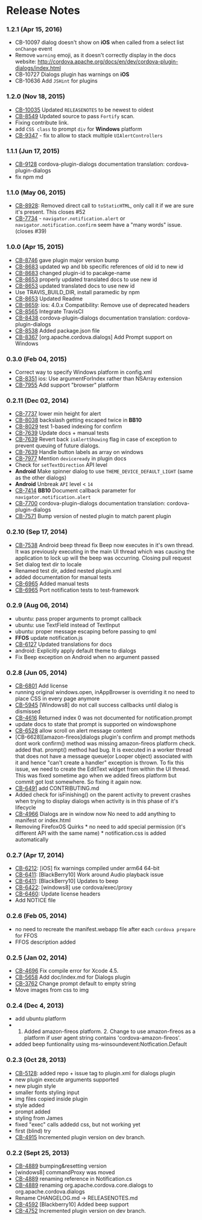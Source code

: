 <!--
#
# Licensed to the Apache Software Foundation (ASF) under one
# or more contributor license agreements.  See the NOTICE file
# distributed with this work for additional information
# regarding copyright ownership.  The ASF licenses this file
# to you under the Apache License, Version 2.0 (the
# "License"); you may not use this file except in compliance
# with the License.  You may obtain a copy of the License at
# 
# http://www.apache.org/licenses/LICENSE-2.0
# 
# Unless required by applicable law or agreed to in writing,
# software distributed under the License is distributed on an
# "AS IS" BASIS, WITHOUT WARRANTIES OR CONDITIONS OF ANY
#  KIND, either express or implied.  See the License for the
# specific language governing permissions and limitations
# under the License.
#
-->
# Release Notes

### 1.2.1 (Apr 15, 2016)
* CB-10097 dialog doesn't show on **iOS** when called from a select list `onChange` event
* Remove `warning` emoji, as it doesn't correctly display in the docs website: http://cordova.apache.org/docs/en/dev/cordova-plugin-dialogs/index.html
* CB-10727 Dialogs plugin has warnings on **iOS**
* CB-10636 Add `JSHint` for plugins

### 1.2.0 (Nov 18, 2015)
* [CB-10035](https://issues.apache.org/jira/browse/CB-10035) Updated `RELEASENOTES` to be newest to oldest
* [CB-8549](https://issues.apache.org/jira/browse/CB-8549) Updated source to pass `Fortify` scan.
* Fixing contribute link.
* add `CSS class` to prompt `div` for **Windows** platform
* [CB-9347](https://issues.apache.org/jira/browse/CB-9347) - fix to allow to stack multiple `UIAlertControllers`

### 1.1.1 (Jun 17, 2015)
* [CB-9128](https://issues.apache.org/jira/browse/CB-9128) cordova-plugin-dialogs documentation translation: cordova-plugin-dialogs
* fix npm md

### 1.1.0 (May 06, 2015)
* [CB-8928](https://issues.apache.org/jira/browse/CB-8928): Removed direct call to `toStaticHTML`, only call it if we are sure it's present. This closes #52
* [CB-7734](https://issues.apache.org/jira/browse/CB-7734) - `navigator.notification.alert` or `navigator.notification.confirm` seem have a "many words" issue. (closes #39)
 
### 1.0.0 (Apr 15, 2015)
* [CB-8746](https://issues.apache.org/jira/browse/CB-8746) gave plugin major version bump
* [CB-8683](https://issues.apache.org/jira/browse/CB-8683) updated wp and bb specific references of old id to new id
* [CB-8683](https://issues.apache.org/jira/browse/CB-8683) changed plugin-id to pacakge-name
* [CB-8653](https://issues.apache.org/jira/browse/CB-8653) properly updated translated docs to use new id
* [CB-8653](https://issues.apache.org/jira/browse/CB-8653) updated translated docs to use new id
* Use TRAVIS_BUILD_DIR, install paramedic by npm
* [CB-8653](https://issues.apache.org/jira/browse/CB-8653) Updated Readme
* [CB-8659](https://issues.apache.org/jira/browse/CB-8659): ios: 4.0.x Compatibility: Remove use of deprecated headers
* [CB-8565](https://issues.apache.org/jira/browse/CB-8565) Integrate TravisCI
* [CB-8438](https://issues.apache.org/jira/browse/CB-8438) cordova-plugin-dialogs documentation translation: cordova-plugin-dialogs
* [CB-8538](https://issues.apache.org/jira/browse/CB-8538) Added package.json file
* [CB-8367](https://issues.apache.org/jira/browse/CB-8367) [org.apache.cordova.dialogs] Add Prompt support on Windows

### 0.3.0 (Feb 04, 2015)
* Correct way to specify Windows platform in config.xml
* [CB-8351](https://issues.apache.org/jira/browse/CB-8351) ios: Use argumentForIndex rather than NSArray extension
* [CB-7955](https://issues.apache.org/jira/browse/CB-7955) Add support "browser" platform

### 0.2.11 (Dec 02, 2014)
* [CB-7737](https://issues.apache.org/jira/browse/CB-7737) lower min height for alert
* [CB-8038](https://issues.apache.org/jira/browse/CB-8038) backslash getting escaped twice in **BB10**
* [CB-8029](https://issues.apache.org/jira/browse/CB-8029) test 1-based indexing for confirm
* [CB-7639](https://issues.apache.org/jira/browse/CB-7639) Update docs + manual tests
* [CB-7639](https://issues.apache.org/jira/browse/CB-7639) Revert back `isAlertShowing` flag in case of exception to prevent queuing of future dialogs.
* [CB-7639](https://issues.apache.org/jira/browse/CB-7639) Handle button labels as array on windows
* [CB-7977](https://issues.apache.org/jira/browse/CB-7977) Mention `deviceready` in plugin docs
* Check for `setTextDirection` API level
* **Android** Make spinner dialog to use `THEME_DEVICE_DEFAULT_LIGHT` (same as the other dialogs)
* **Android** Unbreak `API` level < `14`
* [CB-7414](https://issues.apache.org/jira/browse/CB-7414) **BB10** Document callback parameter for `navigator.notification.alert`
* [CB-7700](https://issues.apache.org/jira/browse/CB-7700) cordova-plugin-dialogs documentation translation: cordova-plugin-dialogs
* [CB-7571](https://issues.apache.org/jira/browse/CB-7571) Bump version of nested plugin to match parent plugin

### 0.2.10 (Sep 17, 2014)
* [CB-7538](https://issues.apache.org/jira/browse/CB-7538) Android beep thread fix Beep now executes in it's own thread. It was previously executing in the main UI thread which was causing the application to lock up will the beep was occurring.  Closing pull request
* Set dialog text dir to locale
* Renamed test dir, added nested plugin.xml
* added documentation for manual tests
* [CB-6965](https://issues.apache.org/jira/browse/CB-6965) Added manual tests
* [CB-6965](https://issues.apache.org/jira/browse/CB-6965) Port notification tests to test-framework

### 0.2.9 (Aug 06, 2014)
* ubuntu: pass proper arguments to prompt callback
* ubuntu: use TextField instead of TextInput
* ubuntu: proper message escaping before passing to qml
* **FFOS** update notification.js
* [CB-6127](https://issues.apache.org/jira/browse/CB-6127) Updated translations for docs
* android: Explicitly apply default theme to dialogs
* Fix Beep exception on Android when no argument passed

### 0.2.8 (Jun 05, 2014)
* [CB-6801](https://issues.apache.org/jira/browse/CB-6801) Add license
* running original windows.open, inAppBrowser is overriding it no need to place CSS in every page anymore
* [CB-5945](https://issues.apache.org/jira/browse/CB-5945) [Windows8] do not call success callbacks until dialog is dismissed
* [CB-4616](https://issues.apache.org/jira/browse/CB-4616) Returned index 0 was not documented for notification.prompt
* update docs to state that prompt is supported on windowsphone
* [CB-6528](https://issues.apache.org/jira/browse/CB-6528) allow scroll on alert message content
* [CB-6628][amazon-fireos]dialogs plugin's confirm and prompt methods dont work confirm() method was missing amazon-fireos platform check. added that. prompt() method had bug. It is executed in a worker thread that does not have a message queue(or Looper object) associated with it and hence "can't create a handler" exception is thrown. To fix this issue, we need to create the EditText widget from within the UI thread. This was fixed sometime ago when we added fireos platform but commit got lost somewhere. So fixing it again now.
* [CB-6491](https://issues.apache.org/jira/browse/CB-6491) add CONTRIBUTING.md
* Added check for isFinishing() on the parent activity to prevent crashes when trying to display dialogs when activity is in this phase of it's lifecycle
* [CB-4966](https://issues.apache.org/jira/browse/CB-4966) Dialogs are in window now No need to add anything to manifest or index.html
* Removing FirefoxOS Quirks * no need to add special permission (it's different API with the same name) * notification.css is added automatically

### 0.2.7 (Apr 17, 2014)
* [CB-6212](https://issues.apache.org/jira/browse/CB-6212): [iOS] fix warnings compiled under arm64 64-bit
* [CB-6411](https://issues.apache.org/jira/browse/CB-6411): [BlackBerry10] Work around Audio playback issue
* [CB-6411](https://issues.apache.org/jira/browse/CB-6411): [BlackBerry10] Updates to beep
* [CB-6422](https://issues.apache.org/jira/browse/CB-6422): [windows8] use cordova/exec/proxy
* [CB-6460](https://issues.apache.org/jira/browse/CB-6460): Update license headers
* Add NOTICE file

### 0.2.6 (Feb 05, 2014)
* no need to recreate the manifest.webapp file after each `cordova prepare` for FFOS
* FFOS description added

### 0.2.5 (Jan 02, 2014)
* [CB-4696](https://issues.apache.org/jira/browse/CB-4696) Fix compile error for Xcode 4.5.
* [CB-5658](https://issues.apache.org/jira/browse/CB-5658) Add doc/index.md for Dialogs plugin
* [CB-3762](https://issues.apache.org/jira/browse/CB-3762) Change prompt default to empty string
* Move images from css to img

### 0.2.4 (Dec 4, 2013)
* add ubuntu platform
* 1. Added amazon-fireos platform. 2. Change to use amazon-fireos as a platform if user agent string contains 'cordova-amazon-fireos'.
* added beep funtionality using ms-winsoundevent:Notfication.Default

### 0.2.3 (Oct 28, 2013)
* [CB-5128](https://issues.apache.org/jira/browse/CB-5128): added repo + issue tag to plugin.xml for dialogs plugin
* new plugin execute arguments supported
* new plugin style
* smaller fonts styling input
* img files copied inside plugin
* style added
* prompt added
* styling from James
* fixed "exec" calls addedd css, but not working yet
* first (blind) try
* [CB-4915](https://issues.apache.org/jira/browse/CB-4915) Incremented plugin version on dev branch.

### 0.2.2 (Sept 25, 2013)
* [CB-4889](https://issues.apache.org/jira/browse/CB-4889) bumping&resetting version
* [windows8] commandProxy was moved
* [CB-4889](https://issues.apache.org/jira/browse/CB-4889) renaming reference in Notification.cs
* [CB-4889](https://issues.apache.org/jira/browse/CB-4889) renaming org.apache.cordova.core.dialogs to org.apache.cordova.dialogs
* Rename CHANGELOG.md -> RELEASENOTES.md
* [CB-4592](https://issues.apache.org/jira/browse/CB-4592) [Blackberry10] Added beep support
* [CB-4752](https://issues.apache.org/jira/browse/CB-4752) Incremented plugin version on dev branch.
